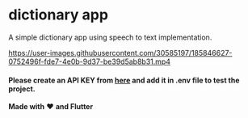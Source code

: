 # dictionary app

A simple dictionary app using speech to text implementation.

https://user-images.githubusercontent.com/30585197/185846627-0752496f-fde7-4e0b-9d37-be39d5ab8b31.mp4

#### Please create an API KEY from [here](https://owlbot.info/) and add it in .env file to test the project.

**Made with** :heart: **and Flutter**
